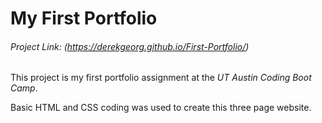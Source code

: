 # My First Portfolio

###### Project Link: (https://derekgeorg.github.io/First-Portfolio/)

This project is my first portfolio assignment at the *UT Austin Coding Boot Camp*. 

Basic HTML and CSS coding was used to create this three page website.



